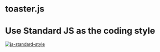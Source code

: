 # toaster.js
# Use Standard JS as the coding style
[![js-standard-style](https://img.shields.io/badge/code%20style-standard-brightgreen.svg?style=flat)](http://standardjs.com/)
